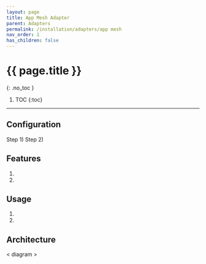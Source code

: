 ```yaml
---
layout: page
title: App Mesh Adapter
parent: Adapters
permalink: /installation/adapters/app mesh
nav_order: 1
has_children: false
---
```

# {{ page.title }}
{: .no_toc }

1. TOC
{:toc}
---
## Configuration
Step 1)
Step 2)

## Features
1. 
2. 

## Usage
1. 
2. 

## Architecture
< diagram >

